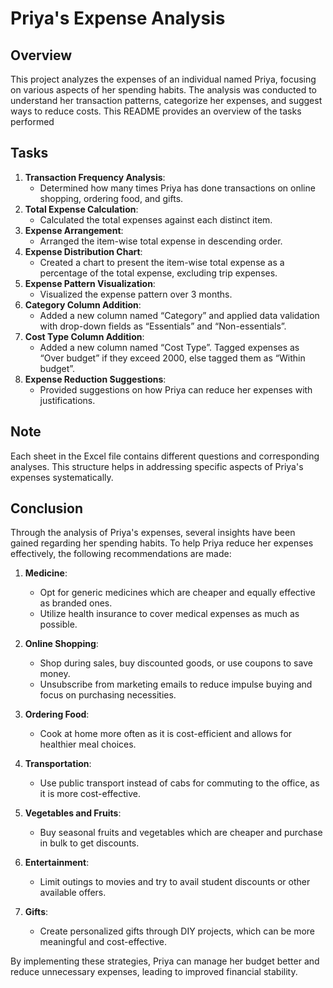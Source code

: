 
# Priya's Expense Analysis


## Overview
This project analyzes the expenses of an individual named Priya, focusing on various aspects of her spending habits. The analysis was conducted to understand her transaction patterns, categorize her expenses, and suggest ways to reduce costs. This README provides an overview of the tasks performed 
## Tasks
1. **Transaction Frequency Analysis**:
    - Determined how many times Priya has done transactions on online shopping, ordering food, and gifts.
2. **Total Expense Calculation**:
    - Calculated the total expenses against each distinct item.
3. **Expense Arrangement**:
    - Arranged the item-wise total expense in descending order.
4. **Expense Distribution Chart**:
    - Created a chart to present the item-wise total expense as a percentage of the total expense, excluding trip expenses.
5. **Expense Pattern Visualization**:
    - Visualized the expense pattern over 3 months.
6. **Category Column Addition**:
    - Added a new column named “Category” and applied data validation with drop-down fields as “Essentials” and “Non-essentials”.
7. **Cost Type Column Addition**:
    - Added a new column named “Cost Type”. Tagged expenses as “Over budget” if they exceed 2000, else tagged them as “Within budget”.
8. **Expense Reduction Suggestions**:
    - Provided suggestions on how Priya can reduce her expenses with justifications.
## Note
Each sheet in the Excel file contains different questions and corresponding analyses. This structure helps in addressing specific aspects of Priya's expenses systematically.

## Conclusion

Through the analysis of Priya's expenses, several insights have been gained regarding her spending habits. To help Priya reduce her expenses effectively, the following recommendations are made:

1. **Medicine**:
    - Opt for generic medicines which are cheaper and equally effective as branded ones.
    - Utilize health insurance to cover medical expenses as much as possible.

2. **Online Shopping**:
    - Shop during sales, buy discounted goods, or use coupons to save money.
    - Unsubscribe from marketing emails to reduce impulse buying and focus on purchasing necessities.

3. **Ordering Food**:
    - Cook at home more often as it is cost-efficient and allows for healthier meal choices.

4. **Transportation**:
    - Use public transport instead of cabs for commuting to the office, as it is more cost-effective.

5. **Vegetables and Fruits**:
    - Buy seasonal fruits and vegetables which are cheaper and purchase in bulk to get discounts.

6. **Entertainment**:
    - Limit outings to movies and try to avail student discounts or other available offers.

7. **Gifts**:
    - Create personalized gifts through DIY projects, which can be more meaningful and cost-effective.

By implementing these strategies, Priya can manage her budget better and reduce unnecessary expenses, leading to improved financial stability.

